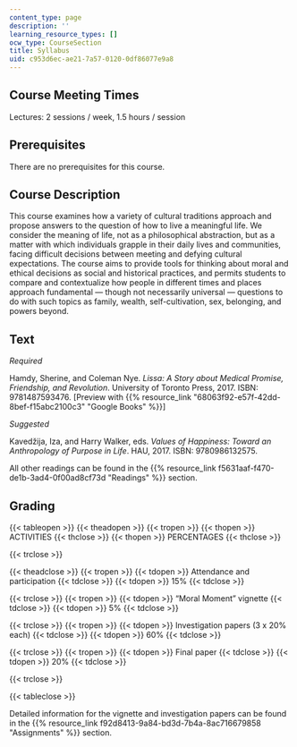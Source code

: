 ```yaml
---
content_type: page
description: ''
learning_resource_types: []
ocw_type: CourseSection
title: Syllabus
uid: c953d6ec-ae21-7a57-0120-0df86077e9a8
---
```


Course Meeting Times 
---------------------

Lectures: 2 sessions / week, 1.5 hours / session

Prerequisites
-------------

There are no prerequisites for this course.

Course Description
------------------

This course examines how a variety of cultural traditions approach and propose answers to the question of how to live a meaningful life. We consider the meaning of life, not as a philosophical abstraction, but as a matter with which individuals grapple in their daily lives and communities, facing difficult decisions between meeting and defying cultural expectations. The course aims to provide tools for thinking about moral and ethical decisions as social and historical practices, and permits students to compare and contextualize how people in different times and places approach fundamental — though not necessarily universal — questions to do with such topics as family, wealth, self-cultivation, sex, belonging, and powers beyond.

Text
----

_Required_

Hamdy, Sherine, and Coleman Nye. _Lissa: A Story about Medical Promise, Friendship, and Revolution_. University of Toronto Press, 2017. ISBN: 9781487593476. \[Preview with {{% resource_link "68063f92-e57f-42dd-8bef-f15abc2100c3" "Google Books" %}}\]

_Suggested_

Kavedžija, Iza, and Harry Walker, eds. _Values of Happiness: Toward an Anthropology of Purpose in Life_. HAU, 2017. ISBN: 9780986132575. 

All other readings can be found in the {{% resource_link f5631aaf-f470-de1b-3ad4-0f00ad8cf73d "Readings" %}} section.

Grading
-------

{{< tableopen >}}
{{< theadopen >}}
{{< tropen >}}
{{< thopen >}}
ACTIVITIES
{{< thclose >}}
{{< thopen >}}
PERCENTAGES
{{< thclose >}}

{{< trclose >}}

{{< theadclose >}}
{{< tropen >}}
{{< tdopen >}}
Attendance and participation
{{< tdclose >}}
{{< tdopen >}}
15%
{{< tdclose >}}

{{< trclose >}}
{{< tropen >}}
{{< tdopen >}}
“Moral Moment” vignette
{{< tdclose >}}
{{< tdopen >}}
5%
{{< tdclose >}}

{{< trclose >}}
{{< tropen >}}
{{< tdopen >}}
Investigation papers (3 x 20% each)
{{< tdclose >}}
{{< tdopen >}}
60%
{{< tdclose >}}

{{< trclose >}}
{{< tropen >}}
{{< tdopen >}}
Final paper
{{< tdclose >}}
{{< tdopen >}}
20%
{{< tdclose >}}

{{< trclose >}}

{{< tableclose >}}

Detailed information for the vignette and investigation papers can be found in the {{% resource_link f92d8413-9a84-bd3d-7b4a-8ac716679858 "Assignments" %}} section.